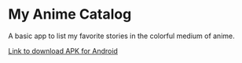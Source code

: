 # My Anime Catalog

A basic app to list my favorite stories in the colorful medium of anime.

[Link to download APK for Android](https://drive.google.com/file/d/17_Ye-yhxtYp_3Vp78FOEh4e2L_ggYXGn/view?usp=sharing)